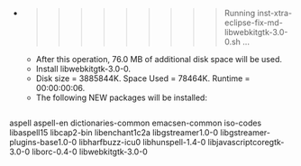 * >>>>>>>>> Running inst-xtra-eclipse-fix-md-libwebkitgtk-3.0-0.sh ...
  * After this operation, 76.0 MB of additional disk space will be used.
  * Install libwebkitgtk-3.0-0.
  * Disk size = 3885844K. Space Used = 78464K. Runtime = 00:00:00:06.
  * The following NEW packages will be installed:
  ```bash
aspell aspell-en dictionaries-common emacsen-common iso-codes
libaspell15 libcap2-bin libenchant1c2a libgstreamer1.0-0 libgstreamer-plugins-base1.0-0
libharfbuzz-icu0 libhunspell-1.4-0 libjavascriptcoregtk-3.0-0 liborc-0.4-0 libwebkitgtk-3.0-0
  ```
